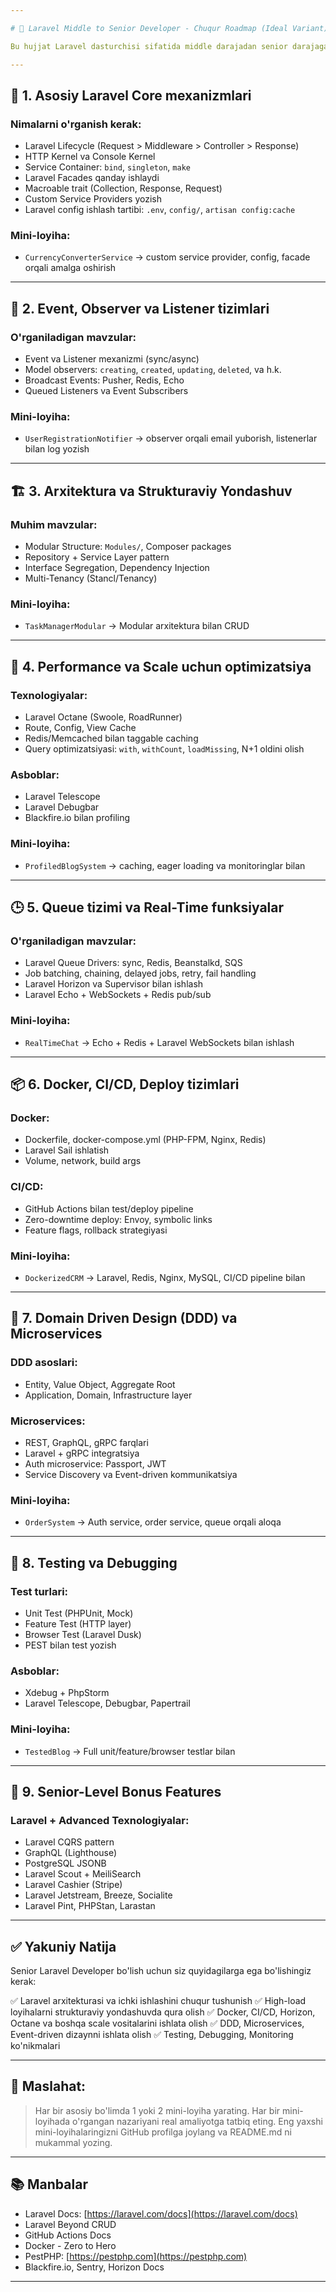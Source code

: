 ```yaml
---

# 🧠 Laravel Middle to Senior Developer - Chuqur Roadmap (Ideal Variant)

Bu hujjat Laravel dasturchisi sifatida middle darajadan senior darajaga o'tish uchun to'liq va tizimli yo'l xaritasini beradi. Har bir bosqichda nimalar o'rganilishi, qanday mini-loyihalar qilinishi, qanday texnologiyalarni egallash kerakligi ko'rsatilgan.

---
```


## 🔰 **1. Asosiy Laravel Core mexanizmlari**

### Nimalarni o'rganish kerak:

* Laravel Lifecycle (Request > Middleware > Controller > Response)
* HTTP Kernel va Console Kernel
* Service Container: `bind`, `singleton`, `make`
* Laravel Facades qanday ishlaydi
* Macroable trait (Collection, Response, Request)
* Custom Service Providers yozish
* Laravel config ishlash tartibi: `.env`, `config/`, `artisan config:cache`

### Mini-loyiha:

* `CurrencyConverterService` → custom service provider, config, facade orqali amalga oshirish

---

## 🔄 **2. Event, Observer va Listener tizimlari**

### O'rganiladigan mavzular:

* Event va Listener mexanizmi (sync/async)
* Model observers: `creating`, `created`, `updating`, `deleted`, va h.k.
* Broadcast Events: Pusher, Redis, Echo
* Queued Listeners va Event Subscribers

### Mini-loyiha:

* `UserRegistrationNotifier` → observer orqali email yuborish, listenerlar bilan log yozish

---

## 🏗️ **3. Arxitektura va Strukturaviy Yondashuv**

### Muhim mavzular:

* Modular Structure: `Modules/`, Composer packages
* Repository + Service Layer pattern
* Interface Segregation, Dependency Injection
* Multi-Tenancy (Stancl/Tenancy)

### Mini-loyiha:

* `TaskManagerModular` → Modular arxitektura bilan CRUD

---

## 🚀 **4. Performance va Scale uchun optimizatsiya**

### Texnologiyalar:

* Laravel Octane (Swoole, RoadRunner)
* Route, Config, View Cache
* Redis/Memcached bilan taggable caching
* Query optimizatsiyasi: `with`, `withCount`, `loadMissing`, N+1 oldini olish

### Asboblar:

* Laravel Telescope
* Laravel Debugbar
* Blackfire.io bilan profiling

### Mini-loyiha:

* `ProfiledBlogSystem` → caching, eager loading va monitoringlar bilan

---

## 🕒 **5. Queue tizimi va Real-Time funksiyalar**

### O'rganiladigan mavzular:

* Laravel Queue Drivers: sync, Redis, Beanstalkd, SQS
* Job batching, chaining, delayed jobs, retry, fail handling
* Laravel Horizon va Supervisor bilan ishlash
* Laravel Echo + WebSockets + Redis pub/sub

### Mini-loyiha:

* `RealTimeChat` → Echo + Redis + Laravel WebSockets bilan ishlash

---

## 📦 **6. Docker, CI/CD, Deploy tizimlari**

### Docker:

* Dockerfile, docker-compose.yml (PHP-FPM, Nginx, Redis)
* Laravel Sail ishlatish
* Volume, network, build args

### CI/CD:

* GitHub Actions bilan test/deploy pipeline
* Zero-downtime deploy: Envoy, symbolic links
* Feature flags, rollback strategiyasi

### Mini-loyiha:

* `DockerizedCRM` → Laravel, Redis, Nginx, MySQL, CI/CD pipeline bilan

---

## 🧩 **7. Domain Driven Design (DDD) va Microservices**

### DDD asoslari:

* Entity, Value Object, Aggregate Root
* Application, Domain, Infrastructure layer

### Microservices:

* REST, GraphQL, gRPC farqlari
* Laravel + gRPC integratsiya
* Auth microservice: Passport, JWT
* Service Discovery va Event-driven kommunikatsiya

### Mini-loyiha:

* `OrderSystem` → Auth service, order service, queue orqali aloqa

---

## 🧪 **8. Testing va Debugging**

### Test turlari:

* Unit Test (PHPUnit, Mock)
* Feature Test (HTTP layer)
* Browser Test (Laravel Dusk)
* PEST bilan test yozish

### Asboblar:

* Xdebug + PhpStorm
* Laravel Telescope, Debugbar, Papertrail

### Mini-loyiha:

* `TestedBlog` → Full unit/feature/browser testlar bilan

---

## 🧠 **9. Senior-Level Bonus Features**

### Laravel + Advanced Texnologiyalar:

* Laravel CQRS pattern
* GraphQL (Lighthouse)
* PostgreSQL JSONB
* Laravel Scout + MeiliSearch
* Laravel Cashier (Stripe)
* Laravel Jetstream, Breeze, Socialite
* Laravel Pint, PHPStan, Larastan

---

## ✅ Yakuniy Natija

Senior Laravel Developer bo'lish uchun siz quyidagilarga ega bo'lishingiz kerak:

✅ Laravel arxitekturasi va ichki ishlashini chuqur tushunish
✅ High-load loyihalarni strukturaviy yondashuvda qura olish
✅ Docker, CI/CD, Horizon, Octane va boshqa scale vositalarini ishlata olish
✅ DDD, Microservices, Event-driven dizaynni ishlata olish
✅ Testing, Debugging, Monitoring ko'nikmalari

---

## 📌 Maslahat:

> Har bir asosiy bo'limda 1 yoki 2 mini-loyiha yarating.
> Har bir mini-loyihada o'rgangan nazariyani real amaliyotga tatbiq eting.
> Eng yaxshi mini-loyihalaringizni GitHub profilga joylang va README.md ni mukammal yozing.

---

## 📚 Manbalar

* Laravel Docs: [https://laravel.com/docs](https://laravel.com/docs)
* Laravel Beyond CRUD
* GitHub Actions Docs
* Docker - Zero to Hero
* PestPHP: [https://pestphp.com](https://pestphp.com)
* Blackfire.io, Sentry, Horizon Docs

---
